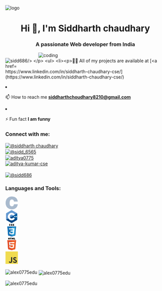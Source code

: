 ![logo](https://github.com/Alex0775edu/Alex0775edu/blob/main/459915d9-0416-4475-9e1c-5ebe43fa427e.jpg)
<h1 align="center">Hi 👋, I'm Siddharth chaudhary</h1>
<h3 align="center">A passionate Web developer from India</h3>

<img align="right" alt="coding" width="400px" src="https://camo.githubusercontent.com/2366b34bb903c09617990fb5fff4622f3e941349e846ddb7e73df872a9d21233/68747470733a2f2f63646e2e6472696262626c652e636f6d2f75736572732f3733303730332f73637265656e73686f74732f363538313234332f6176656e746f2e676966"></img>

<p align="left"> <img src="https://komarev.com/ghpvc/?username=sidd686&label=Profile%20views&color=0e75b6&style=flat" alt="sidd686/> </p>

- 👨‍💻 All of my projects are available at [https://www.linkedin.com/in/siddharth-chaudhary-cse/](https://www.linkedin.com/in/siddharth-chaudhary-cse/)

- 📫 How to reach me **siddharthchoudhary8210@gmail.com**

- ⚡ Fun fact **I am funny**

<h3 align="left">Connect with me:</h3>
<p align="left">
<a href="https://twitter.com/@siddharthchaudhary" target="blank"><img align="center" src="https://raw.githubusercontent.com/rahuldkjain/github-profile-readme-generator/master/src/images/icons/Social/twitter.svg" alt="@siddharth chaudhary" height="30" width="40" /></a><br>
<a href="https://instagram.com/@sidd_6565" target="blank"><img align="center" src="https://raw.githubusercontent.com/rahuldkjain/github-profile-readme-generator/master/src/images/icons/Social/instagram.svg" alt="@sidd_6565" height="30" width="40" /></a><br>
<a href="https://www.youtube.com/c/@Desai_moment" target="blank"><img align="center" src="https://raw.githubusercontent.com/rahuldkjain/github-profile-readme-generator/master/src/images/icons/Social/youtube.svg" alt="aditya0775" height="30" width="40" /></a><br>
<a href="https://linkedin.com/in/siddharth-chaudhary-cse" target="blank"><img align="center" src="https://raw.githubusercontent.com/rahuldkjain/github-profile-readme-generator/master/src/images/icons/Social/linked-in-alt.svg" alt="aditya-kumar-cse" height="30" width="40" /></a> <br><br>
<a href="https://fb.com/@sidd686" target="blank"><img align="center" src="https://raw.githubusercontent.com/rahuldkjain/github-profile-readme-generator/master/src/images/icons/Social/facebook.svg" alt="@sidd686" height="30" width="40" /></a><br>
</p>

<h3 align="left">Languages and Tools:</h3>
<p align="left"> <a href="https://www.cprogramming.com/" target="_blank" rel="noreferrer"> <img src="https://raw.githubusercontent.com/devicons/devicon/master/icons/c/c-original.svg" alt="c" width="40" height="40"/> </a><br> <a href="https://www.w3schools.com/cpp/" target="_blank" rel="noreferrer"> <img src="https://raw.githubusercontent.com/devicons/devicon/master/icons/cplusplus/cplusplus-original.svg" alt="cplusplus" width="40" height="40"/> </a><br> <a href="https://www.w3schools.com/css/" target="_blank" rel="noreferrer"> <img src="https://raw.githubusercontent.com/devicons/devicon/master/icons/css3/css3-original-wordmark.svg" alt="css3" width="40" height="40"/> </a> <br><a href="https://www.w3.org/html/" target="_blank" rel="noreferrer"> <img src="https://raw.githubusercontent.com/devicons/devicon/master/icons/html5/html5-original-wordmark.svg" alt="html5" width="40" height="40"/> </a><br> <a href="https://developer.mozilla.org/en-US/docs/Web/JavaScript" target="_blank" rel="noreferrer"> <img src="https://raw.githubusercontent.com/devicons/devicon/master/icons/javascript/javascript-original.svg" alt="javascript" width="40" height="40"/> </a><br> </p>

<p><img align="left" src="https://github-readme-stats.vercel.app/api/top-langs?username=alex0775edu&show_icons=true&locale=en&layout=compact" alt="alex0775edu" /></p>

<p>&nbsp;<img align="center" src="https://github-readme-stats.vercel.app/api?username=alex0775edu&show_icons=true&locale=en" alt="alex0775edu" /></p>

<p><img align="center" src="https://github-readme-streak-stats.herokuapp.com/?user=alex0775edu&" alt="alex0775edu" /></p>
